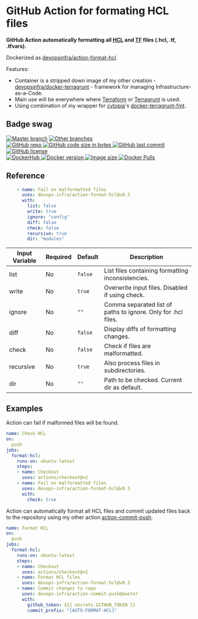 # GitHub Action for formating HCL files

**GitHub Action automatically formatting all [HCL](https://github.com/hashicorp/hcl) and [TF](https://www.terraform.io/docs/configuration/index.html) files (.hcl, .tf, .tfvars).**

Dockerized as [devopsinfra/action-format-hcl](https://hub.docker.com/repository/docker/devopsinfra/action-format-hcl). 

Features:
* Container is a stripped down image of my other creation - [devopsinfra/docker-terragrunt](https://github.com/devopsinfra/docker-terragrunt) - framework for managing Infrastructure-as-a-Code.
* Main use will be everywhere where [Terraform](https://github.com/hashicorp/terraform) or [Terragrunt](https://github.com/gruntwork-io/terragrunt) is used.
* Using combination of my wrapper for [cytopia](https://github.com/cytopia)'s [docker-terragrunt-fmt](https://github.com/cytopia/docker-terragrunt-fmt).


## Badge swag
[![Master branch](https://github.com/devops-infra/action-format-hcl/workflows/Master%20branch/badge.svg)](https://github.com/devops-infra/action-format-hcl/actions?query=workflow%3A%22Master+branch%22)
[![Other branches](https://github.com/devops-infra/action-format-hcl/workflows/Other%20branches/badge.svg)](https://github.com/devops-infra/action-format-hcl/actions?query=workflow%3A%22Other+branches%22)
<br>
[
![GitHub repo](https://img.shields.io/badge/GitHub-devops--infra%2Faction--format--hcl-blueviolet.svg?style=plastic&logo=github)
![GitHub code size in bytes](https://img.shields.io/github/languages/code-size/devops-infra/action-format-hcl?color=blueviolet&label=Code%20size&style=plastic&logo=github)
![GitHub last commit](https://img.shields.io/github/last-commit/devops-infra/action-format-hcl?color=blueviolet&logo=github&style=plastic&label=Last%20commit)
![GitHub license](https://img.shields.io/github/license/devops-infra/action-format-hcl?color=blueviolet&logo=github&style=plastic&label=License)
](https://github.com/devops-infra/action-format-hcl "shields.io")
<br>
[
![DockerHub](https://img.shields.io/badge/DockerHub-devopsinfra%2Faction--format--hcl-blue.svg?style=plastic&logo=docker)
![Docker version](https://img.shields.io/docker/v/devopsinfra/action-format-hcl?color=blue&label=Version&logo=docker&style=plastic)
![Image size](https://img.shields.io/docker/image-size/devopsinfra/action-format-hcl/latest?label=Image%20size&style=plastic&logo=docker)
![Docker Pulls](https://img.shields.io/docker/pulls/devopsinfra/action-format-hcl?color=blue&label=Pulls&logo=docker&style=plastic)
](https://hub.docker.com/r/devopsinfra/action-format-hcl "shields.io")


## Reference

```yaml
    - name: Fail on malformatted files
      uses: devops-infra/action-format-hcl@v0.3
      with:
        list: false
        write: true
        ignore: "config"
        diff: false
        check: false
        recursive: true
        dir: "modules"
```

| Input Variable | Required | Default | Description                                                   |
| -------------- | -------- | ------- | ------------------------------------------------------------- |
| list           | No       | `false` | List files containing formatting inconsistencies.             |
| write          | No       | `true`  | Overwrite input files. Disabled if using check.               |
| ignore         | No       | `""`    | Comma separated list of paths to ignore. Only for .hcl files. |
| diff           | No       | `false` | Display diffs of formatting changes.                          |
| check          | No       | `false` | Check if files are malformatted.                              |
| recursive      | No       | `true`  | Also process files in subdirectories.                         |
| dir            | No       | `""`    | Path to be checked. Current dir as default.                   |


## Examples

Action can fail if malformed files will be found.
```yaml
name: Check HCL
on:
  push
jobs:
  format-hcl:
    runs-on: ubuntu-latest
    steps:
    - name: Checkout
      uses: actions/checkout@v2
    - name: Fail on malformatted files
      uses: devops-infra/action-format-hcl@v0.3
      with:
        check: true
```

Action can automatically format all HCL files and commit updated files back to the repository using my other action [action-commit-push](https://github.com/devops-infra/action-commit-push).
```yaml
name: Format HCL
on:
  push
jobs:
  format-hcl:
    runs-on: ubuntu-latest
    steps:
    - name: Checkout
      uses: actions/checkout@v2
    - name: Format HCL files
      uses: devops-infra/action-format-hcl@v0.3
    - name: Commit changes to repo
      uses: devops-infra/action-commit-push@master
      with:
        github_token: ${{ secrets.GITHUB_TOKEN }}
        commit_prefix: "[AUTO-FORMAT-HCL]"
```
